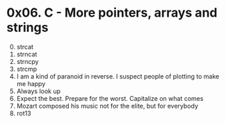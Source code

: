 # 0x06. C - More pointers, arrays and strings

0. strcat 
1. strncat
2. strncpy
3. strcmp 
4. I am a kind of paranoid in reverse. I suspect people of plotting to make me happy 
5. Always look up
6. Expect the best. Prepare for the worst. Capitalize on what comes 
7. Mozart composed his music not for the elite, but for everybody
8. rot13